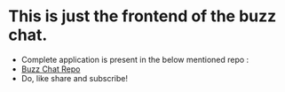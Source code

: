 # This is just the frontend of the buzz  chat.
 - Complete application is present in the below mentioned repo :
 - [Buzz Chat Repo](https://github.com/Aarav238/Buzz-Chat)
 - Do, like share and subscribe!
